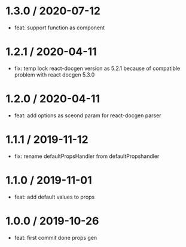 1.3.0 / 2020-07-12
==================

  * feat: support function as component


1.2.1 / 2020-04-11
==================

  * fix: temp lock react-docgen version as 5.2.1 because of compatible problem with react docgen 5.3.0

1.2.0 / 2020-04-11
==================

  * feat: add options as sceond param for react-docgen parser


1.1.1 / 2019-11-12
==================

  * fix: rename defaultPropsHandler from defaultPropshandler

1.1.0 / 2019-11-01
==================

  * feat: add default values to props


1.0.0 / 2019-10-26
==================

  * feat: first commit done props gen

